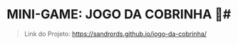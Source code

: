 # MINI-GAME: JOGO DA COBRINHA &#128013;#
> Link do Projeto: https://sandrords.github.io/jogo-da-cobrinha/
